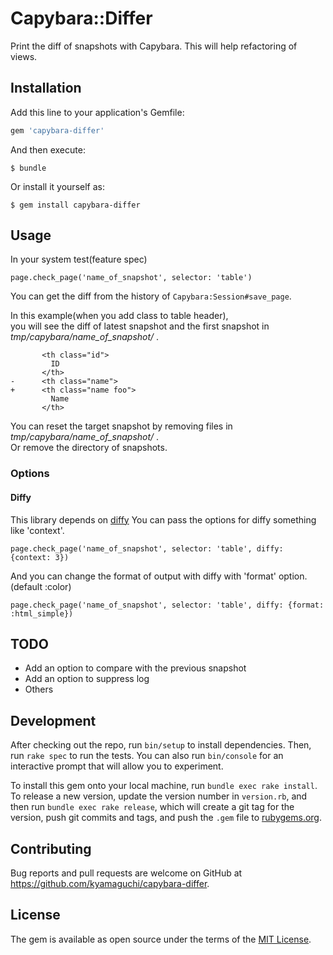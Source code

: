 # Capybara::Differ

Print the diff of snapshots with Capybara.
This will help refactoring of views.

## Installation

Add this line to your application's Gemfile:

```ruby
gem 'capybara-differ'
```

And then execute:

    $ bundle

Or install it yourself as:

    $ gem install capybara-differ

## Usage

In your system test(feature spec)

```
page.check_page('name_of_snapshot', selector: 'table')
```

You can get the diff from the history of `Capybara:Session#save_page`.

In this example(when you add class to table header),  
you will see the diff of latest snapshot and the first snapshot in _tmp/capybara/name_of_snapshot/_ .

```
       <th class="id">
         ID
       </th>
-      <th class="name">
+      <th class="name foo">
         Name
       </th>
```

You can reset the target snapshot by removing files in _tmp/capybara/name_of_snapshot/_ .  
Or remove the directory of snapshots.

### Options

#### Diffy

This library depends on [diffy](https://github.com/samg/diffy)
You can pass the options for diffy something like 'context'.

```
page.check_page('name_of_snapshot', selector: 'table', diffy: {context: 3})
```

And you can change the format of output with diffy with 'format' option. (default :color)

```
page.check_page('name_of_snapshot', selector: 'table', diffy: {format: :html_simple})
```

## TODO

- Add an option to compare with the previous snapshot
- Add an option to suppress log
- Others

## Development

After checking out the repo, run `bin/setup` to install dependencies. Then, run `rake spec` to run the tests. You can also run `bin/console` for an interactive prompt that will allow you to experiment.

To install this gem onto your local machine, run `bundle exec rake install`. To release a new version, update the version number in `version.rb`, and then run `bundle exec rake release`, which will create a git tag for the version, push git commits and tags, and push the `.gem` file to [rubygems.org](https://rubygems.org).

## Contributing

Bug reports and pull requests are welcome on GitHub at https://github.com/kyamaguchi/capybara-differ.

## License

The gem is available as open source under the terms of the [MIT License](https://opensource.org/licenses/MIT).
